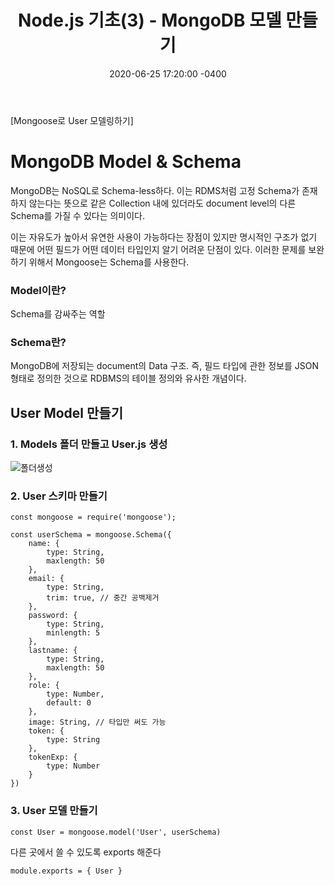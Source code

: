 ﻿---
title: "Node.js 기초(3) -  MongoDB 모델 만들기"
date: 2020-06-25 17:20:00 -0400
categories: Study
---

[Mongoose로 User 모델링하기]



# MongoDB Model & Schema

MongoDB는 NoSQL로 Schema-less하다. 이는 RDMS처럼 고정 Schema가 존재하지 않는다는 뜻으로 같은 Collection 내에 있더라도 document level의 다른 Schema를 가질 수 있다는 의미이다.

이는 자유도가 높아서 유연한 사용이 가능하다는 장점이 있지만 명시적인 구조가 없기 때문에 어떤 필드가 어떤 데이터 타입인지 알기 어려운 단점이 있다. 이러한 문제를 보완하기 위해서 Mongoose는 Schema를 사용한다.



### Model이란?

Schema를 감싸주는 역할



### Schema란?

MongoDB에 저장되는 document의 Data 구조. 즉, 필드 타입에 관한 정보를 JSON 형태로 정의한 것으로 RDBMS의 테이블 정의와 유사한 개념이다.



## User Model 만들기

### 1. Models 폴더 만들고 User.js 생성

![폴더생성](../../assets/images/study/node3/폴더생성.PNG)



### 2. User 스키마 만들기

```
const mongoose = require('mongoose');

const userSchema = mongoose.Schema({
    name: {
        type: String,
        maxlength: 50
    },
    email: {
        type: String,
        trim: true, // 중간 공백제거
    },
    password: {
        type: String,
        minlength: 5
    },
    lastname: {
        type: String,
        maxlength: 50
    },
    role: {
        type: Number,
        default: 0
    },
    image: String, // 타입만 써도 가능
    token: {
        type: String
    },
    tokenExp: {
        type: Number
    }
})
```



### 3. User 모델 만들기

```
const User = mongoose.model('User', userSchema)
```

다른 곳에서 쓸 수 있도록 exports 해준다

```
module.exports = { User }
```


